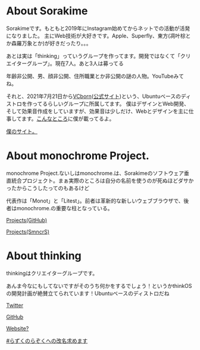 # About Sorakime
Sorakimeです。もともと2019年にInstagram始めてからネットでの活動が活発になりました。
主にWeb技術が大好きです。Apple、Superfly、東方(凋叶棕とか森羅万象とか)が好きだったり。。。

あとは実は「thinking」っていうグループを作ってます。開発ではなくて「クリエイターグループ」。現在7人。あと3人は募ってる

年齢非公開、男、顔非公開、住所職業とか非公開の謎の人物。YouTubeみてね。

それと、2021年7月21日から[VCborn](https://github.com/VCborn)([公式サイト](https://vcborn.com))という、Ubuntuベースのディストロを作ってるらしいグループに所属してます。
僕はデザインとWeb開発、そして効果音作成をしていますが、効果音は少しだけ、Webとデザインを主に仕事してます。[こんなところ](https://vcborn.com/creators.html)に僕が載ってるよ。

[僕のサイト。](https://sorakime.github.io/me/)

# About monochrome Project.
monochrome Project.ないしはmonochrome.は、Sorakimeのソフトウェア垂直統合プロジェクト。まぁ実際のところは自分の名前を使うのが死ぬほどダサかったからこうしたってのもあるけど

代表作は「Monot」と「Litest」。前者は革新的な新しいウェブブラウザで、後者はmonochrome.の重要な柱となっている。

[Projects(GitHub)](./mncr/prj.md)

[Projects(SmncrS)](https://sorakime.github.io/mncr/project/)

# About thinking
thinkingはクリエイターグループです。

あんま今なにもしてないですがそのうち何かをするでしょう！というかthinkOSの開発計画が絶賛立てられています！Ubuntuベースのディストロだね

[Twitter](https://twitter.com/thinking_grp)

[GitHub](https://github.com/thinking-grp)

[Website?](https://thinking-grp.github.io)

[#らずくのらぞくへの改名求めます](https://soraki.me/renametorazoku.html)
